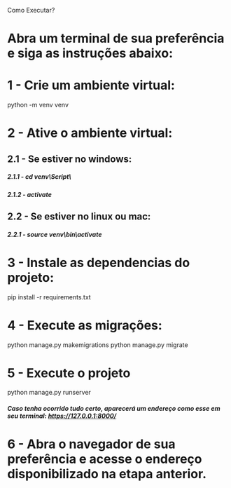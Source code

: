 Como Executar?
# Abra um terminal de sua preferência e siga as instruções abaixo:

# 1 - Crie um ambiente virtual:
python -m venv venv
# 2 - Ative o ambiente virtual:

## 2.1 - Se estiver no windows:
##### 2.1.1 - cd venv\Script\
##### 2.1.2 - activate
## 2.2 - Se estiver no linux ou mac:
##### 2.2.1 - source venv\bin\activate


# 3 - Instale as dependencias do projeto:
pip install -r requirements.txt
# 4 - Execute as migrações:
python manage.py makemigrations
python manage.py migrate
# 5 - Execute o projeto
python manage.py runserver
##### Caso tenha ocorrido tudo certo, aparecerá um endereço como esse em seu terminal: https://127.0.0.1:8000/
# 6 - Abra o navegador de sua preferência e acesse o endereço disponibilizado na etapa anterior.